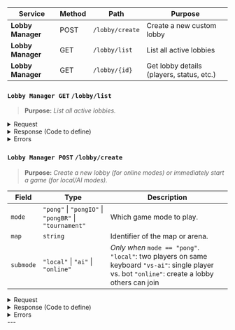 
| Service               | Method | Path                        | Purpose                                  |
|-----------------------|--------|-----------------------------|------------------------------------------|
| **Lobby Manager**     | POST   | `/lobby/create`                  | Create a new custom lobby                |
| **Lobby Manager**     | GET    | `/lobby/list`                  | List all active lobbies                  |
| **Lobby Manager**     | GET    | `/lobby/{id}`             | Get lobby details (players, status, etc.)|

### `Lobby Manager GET` `/lobby/list`

> **Purpose:** _List all active lobbies._

<details>
<summary>Request</summary>
_No body_
</details>

<details>
<summary>Response (Code to define)</summary>

[schemas/lobby-list.response.json](/schemas/lobby-list.response.json ':include :type=code json')

</details>

<details>
<summary>Errors</summary>

- `400 Bad Request` – when required fields are missing or invalid  
- `404 Not Found` – if the resource doesn’t exist  
- etc.
</details>

### `Lobby Manager POST` `/lobby/create`

> **Purpose:** _Create a new lobby (for online modes) or immediately start a game (for local/AI modes)._

| Field     | Type                         | Description                                                      |
|-----------|------------------------------|------------------------------------------------------------------|
| `mode`    | `"pong"` \| `"pongIO"` \| `"pongBR"` \| `"tournament"` | Which game mode to play.                                        |
| `map`     | `string`                     | Identifier of the map or arena.                                  |
| `submode` | `"local"` \| `"ai"` \| `"online"` | *Only when* `mode == "pong"`.  `"local"`: two players on same keyboard `"vs-ai"`: single player vs. bot `"online"`: create a lobby others can join |

<details>
<summary>Request</summary>

[lobby.create.post](schemas/lobby.create.post.md ':include')

</details>

<details>
<summary>Response (Code to define)</summary>

```json
{
  "lobbyId": "string"
}
```

</details>

<details>
<summary>Errors</summary>

- `400 Bad Request` – when required fields are missing or invalid  
- `404 Not Found` – if the resource doesn’t exist  
- etc.
</details>
---
